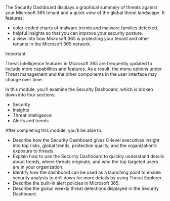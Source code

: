 The Security Dashboard displays a graphical summary of threats against your Microsoft 365 tenant and a quick view of the global threat landscape. It features:

 -  color-coded charts of malware trends and malware families detected.
 -  helpful insights so that you can improve your security posture.
 -  a view into how Microsoft 365 is protecting your tenant and other tenants in the Microsoft 365 network.

> [!IMPORTANT]
> Threat intelligence features in Microsoft 365 are frequently updated to include more capabilities and features. As a result, the menu options under Threat management and the other components in the user interface may change over time.

In this module, you'll examine the Security Dashboard, which is broken down into four sections:

 -  Security
 -  Insights
 -  Threat intelligence
 -  Alerts and trends

After completing this module, you'll be able to:

 -  Describe how the Security Dashboard gives C-level executives insight into top risks, global trends, protection quality, and the organization’s exposure to threats.
 -  Explain how to use the Security Dashboard to quickly understand details about trends, where threats originate, and who the top targeted users are in your organization.
 -  Identify how the dashboard can be used as a launching point to enable security analysts to drill down for more details by using Threat Explorer.
 -  Describe the built-in alert policies in Microsoft 365.
 -  Describe the global weekly threat detections displayed in the Security Dashboard.
